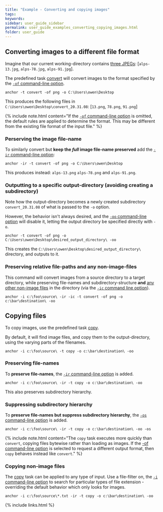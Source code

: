 ```yaml
---
title: "Example - Converting and copying images"
tags:
keywords:
sidebar: user_guide_sidebar
permalink: user_guide_examples_converting_copying_images.html
folder: user_guide
---
```



## Converting images to a different file format

Imagine that our current working-directory contains [three JPEGs](/downloads/examples/alps.zip): [`alps-13.jpg`, `alps-78.jpg`, `alps-91.jpg`].

The predefined task [convert](https://github.com/anchoranalysis/anchor-assembly/blob/master/anchor/src/main/resources/config/tasks/convert.xml) will convert images to the format specified by the [`-of` command-line option](/user_guide_command_line.html#output-options).

```none
anchor -t convert -of png -o C:\Users\owen\Desktop
```

This produces the following files in `C:\Users\owen\Desktop\convert_20.31.08`: [`13.png`, `78.png`, `91.png`]

{% include note.html content="If the [`-of` command-line option](/user_guide_command_line.html#output-options) is omitted, the default rules are applied to determine the format. This may be different from the existing file format of the input file." %}

### Perserving the image file-name

To similarly convert but **keep the *full* image file-name preserved** add the [`-ir` command-line option](/user_guide_command_line.html#input-options):

```none
anchor -ir -t convert -of png -o C:\Users\owen\Desktop
```

This produces instead: `alps-13.png` `alps-78.png` and `alps-91.png`.  

### Outputting to a specific output-directory (avoiding creating a subdirectory)

Note how the output-directory becomes a newly created subdirectory `convert_20.31.08` of what is passed to the `-o` option.

However, the behavior isn't always desired, and the [`-oo` command-line option](/user_guide_command_line.html#output-options) will disable it, letting the output directory be specified directly with `-o`. 

```none
anchor -t convert -of png -o C:\Users\owen\Desktop\desired_output_directory\ -oo
```

This creates the `C:\Users\owen\Desktop\desired_output_directory\` directory, and outputs to it.

### Preserving relative file-paths and any non-image-files

This command will convert images from a source directory to a target directory, while preserving file-names and subdirectory-structure **and** [any other non-image files](/http://localhost:4000/user_guide_examples_changing_output_options.html#additionally-copying-non-input-files) in the directory (via the [`-ic` command line option](/user_guide_command_line.html#output-options)).

```none
anchor -i c:\foo\source\ -ir -ic -t convert -of png -o c:\bar\destination\ -oo
```

## Copying files

To copy images, use the predefined task [copy](https://github.com/anchoranalysis/anchor-assembly/blob/master/anchor/src/main/resources/config/tasks/copy.xml).

By default, it will find image files, and copy them to the output-directory, using the varying parts of the filenames.

```none
anchor -i c:\foo\source\ -t copy -o c:\bar\destination\ -oo
```

### Preserving file-names

To **preserve file-names**, the [`-ir` command-line option](/user_guide_command_line.html#input-options) is added.

```none
anchor -i c:\foo\source\ -ir -t copy -o c:\bar\destination\ -oo
```

This also preserves subdirectory hierarchy.

### Suppressing subdirectory hierarchy

To **preserve file-names but suppress subdirectory hierarchy**, the [`-os` command-line option](/user_guide_command_line.html#output-options) is added.

```none
anchor -i c:\foo\source\ -ir -t copy -o c:\bar\destination\ -oo -os
```

{% include note.html content="The `copy` task executes more quickly than `convert`, copying files bytewise rather than loading as images. If the [-of command-line option](/user_guide_examples_converting_manipulating_images.htmlspecifying-an-alternative-image-format) is selected to request a different output format, then `copy` behaves instead like `convert`." %}


### Copying non-image files

The [copy](https://github.com/anchoranalysis/anchor-assembly/blob/master/anchor/src/main/resources/config/tasks/copy.xml) task
can be applied to any type of input. Use a file-filter on, the [`-i` command-line option](/user_guide_command_line.html#input-options) to search for particular types of
file extension - overriding the default behavior which only looks for images.

```none
anchor -i c:\foo\source\*.txt -ir -t copy -o c:\bar\destination\ -oo
```

{% include links.html %}